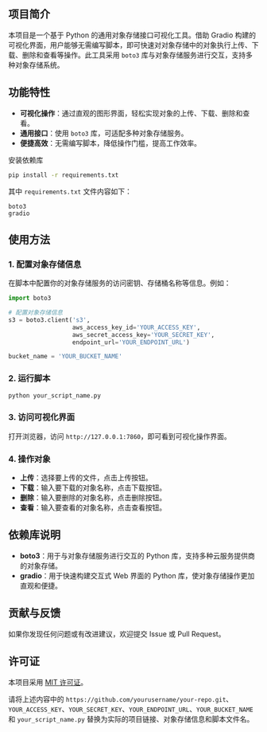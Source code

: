 ## 项目简介
本项目是一个基于 Python 的通用对象存储接口可视化工具。借助 Gradio 构建的可视化界面，用户能够无需编写脚本，即可快速对对象存储中的对象执行上传、下载、删除和查看等操作。此工具采用 `boto3` 库与对象存储服务进行交互，支持多种对象存储系统。

## 功能特性
- **可视化操作**：通过直观的图形界面，轻松实现对象的上传、下载、删除和查看。
- **通用接口**：使用 `boto3` 库，可适配多种对象存储服务。
- **便捷高效**：无需编写脚本，降低操作门槛，提高工作效率。

安装依赖库
```bash
pip install -r requirements.txt
```
其中 `requirements.txt` 文件内容如下：
```plaintext
boto3
gradio
```

## 使用方法
### 1. 配置对象存储信息
在脚本中配置你的对象存储服务的访问密钥、存储桶名称等信息。例如：
```python
import boto3

# 配置对象存储信息
s3 = boto3.client('s3',
                  aws_access_key_id='YOUR_ACCESS_KEY',
                  aws_secret_access_key='YOUR_SECRET_KEY',
                  endpoint_url='YOUR_ENDPOINT_URL')

bucket_name = 'YOUR_BUCKET_NAME'
```

### 2. 运行脚本
```bash
python your_script_name.py
```

### 3. 访问可视化界面
打开浏览器，访问 `http://127.0.0.1:7860`，即可看到可视化操作界面。

### 4. 操作对象
- **上传**：选择要上传的文件，点击上传按钮。
- **下载**：输入要下载的对象名称，点击下载按钮。
- **删除**：输入要删除的对象名称，点击删除按钮。
- **查看**：输入要查看的对象名称，点击查看按钮。

## 依赖库说明
- **boto3**：用于与对象存储服务进行交互的 Python 库，支持多种云服务提供商的对象存储。
- **gradio**：用于快速构建交互式 Web 界面的 Python 库，使对象存储操作更加直观和便捷。

## 贡献与反馈
如果你发现任何问题或有改进建议，欢迎提交 Issue 或 Pull Request。

## 许可证
本项目采用 [MIT 许可证](LICENSE)。

请将上述内容中的 `https://github.com/yourusername/your-repo.git`、`YOUR_ACCESS_KEY`、`YOUR_SECRET_KEY`、`YOUR_ENDPOINT_URL`、`YOUR_BUCKET_NAME` 和 `your_script_name.py` 替换为实际的项目链接、对象存储信息和脚本文件名。 
